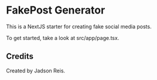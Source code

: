 # FakePost Generator

This is a NextJS starter for creating fake social media posts.

To get started, take a look at src/app/page.tsx.

## Credits

Created by Jadson Reis.
